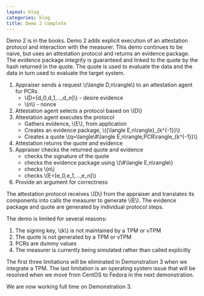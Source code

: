 ```yaml
---
layout: blog
categories: blog
title: Demo 2 Complete
---
```

Demo 2 is in the books.  Demo 2 adds explicit execution of an
attestation protocol and interaction with the measurer.
This demo continues to be naive, but uses an attestation protocol and
returns an evidence package.  The evidence package integrity is
guaranteed and linked to the quote by the hash returned in the
quote. The quote is used to evaluate the data and the data in turn
used to evaluate the target system. 

1. Appraiser sends a request \\(\langle D,n\rangle\\) to an
   attestation agent for PCRs
	* \\(D=[d_0,d_1,...,d_n]\\) - desire evidence
	* \\(n\\) - nonce
1. Attestation agent selects a protocol based on \\(D\\)
1. Attestation agent executes the protocol
	* Gathers evidence, \\(E\\), from application
	* Creates an evidence package, \\(\{\langle E,n\rangle\}_{k^{-1}}\\)
	* Creates a quote \\(q=\langle\\#\langle E,n\rangle,PCR\rangle_{k^{-1}}\\)
1. Attestation returns the quote and evidence
1. Appraiser checks the returned quote and evidence
	* checks the signature of the quote
	* checks the evidence package using \\(\\#\langle E,n\rangle\\)
	* checks \\(n\\)
	* checks \\(E=[e_0,e_1,...,e_n]\\)
1. Provide an argument for correctness

The attestation protocol receives \\(D\\) from the appraiser and
translates its components into calls the measurer to generate
\\(E\\). The evidence package and quote are generated by individual
protocol steps.

The demo is limited for several reasons:

1. The signing key, \\(k\\) is not maintained by a TPM or vTPM
1. The quote is not generated by a TPM or vTPM
1. PCRs are dummy values
1. The measurer is currently being simulated rather than called
   explicitly

The first three limitations will be eliminated in Demonstration 3 when
we integrate a TPM.  The last limitation is an operating system issue
that will be resolved when we move from CentOS to Fedora in the next
demonstration.

We are now working full time on Demonstration 3.
